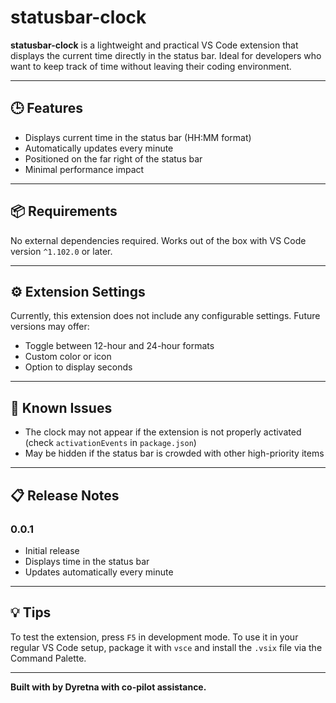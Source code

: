 # statusbar-clock

**statusbar-clock** is a lightweight and practical VS Code extension that displays the current time directly in the status bar. Ideal for developers who want to keep track of time without leaving their coding environment.

---

## 🕒 Features

- Displays current time in the status bar (HH:MM format)
- Automatically updates every minute
- Positioned on the far right of the status bar
- Minimal performance impact

---

## 📦 Requirements

No external dependencies required. Works out of the box with VS Code version `^1.102.0` or later.

---

## ⚙️ Extension Settings

Currently, this extension does not include any configurable settings. Future versions may offer:

- Toggle between 12-hour and 24-hour formats
- Custom color or icon
- Option to display seconds

---

## 🐞 Known Issues

- The clock may not appear if the extension is not properly activated (check `activationEvents` in `package.json`)
- May be hidden if the status bar is crowded with other high-priority items

---

## 📋 Release Notes

### 0.0.1

- Initial release
- Displays time in the status bar
- Updates automatically every minute

---

## 💡 Tips

To test the extension, press `F5` in development mode. To use it in your regular VS Code setup, package it with `vsce` and install the `.vsix` file via the Command Palette.

---

**Built with by Dyretna with co-pilot assistance.**
